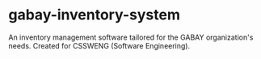 # gabay-inventory-system
An inventory management software tailored for the GABAY organization's needs. Created for CSSWENG (Software Engineering).
